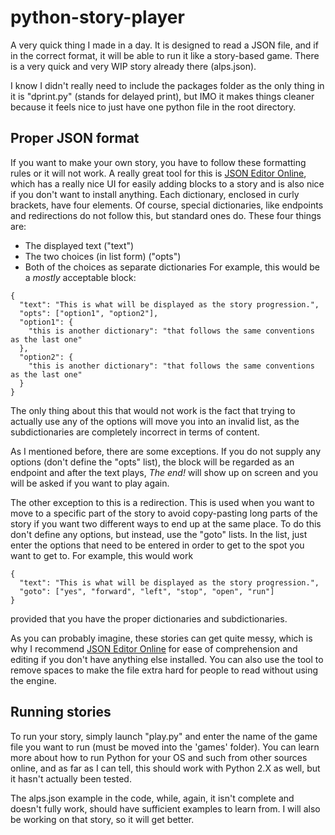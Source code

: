# python-story-player
A very quick thing I made in a day.  It is designed to read a JSON file, and if in the correct format, it will be able to run it like a story-based game.  There is a very quick and very WIP story already there (alps.json).

I know I didn't really need to include the packages folder as the only thing in it is "dprint.py" (stands for delayed print), but IMO it makes things cleaner because it feels nice to just have one python file in the root directory.

## Proper JSON format
If you want to make your own story, you have to follow these formatting rules or it will not work.  A really great tool for this is [JSON Editor Online](https://jsoneditoronline.org/), which has a really nice UI for easily adding blocks to a story and is also nice if you don't want to install anything.
Each dictionary, enclosed in curly brackets, have four elements.  Of course, special dictionaries, like endpoints and redirections do not follow this, but standard ones do.  These four things are:
* The displayed text ("text")
* The two choices (in list form) ("opts")
* Both of the choices as separate dictionaries
For example, this would be a *mostly* acceptable block:
```
{
  "text": "This is what will be displayed as the story progression.",
  "opts": ["option1", "option2"],
  "option1": {
    "this is another dictionary": "that follows the same conventions as the last one"
  },
  "option2": {
    "this is another dictionary": "that follows the same conventions as the last one"
  }
}
  ```
The only thing about this that would not work is the fact that trying to actually use any of the options will move you into an invalid list, as the subdictionaries are completely incorrect in terms of content.
  
As I mentioned before, there are some exceptions.  If you do not supply any options (don't define the "opts" list), the block will be regarded as an endpoint and after the text plays, *The end!* will show up on screen and you will be asked if you want to play again.

The other exception to this is a redirection.  This is used when you want to move to a specific part of the story to avoid copy-pasting long parts of the story if you want two different ways to end up at the same place.  To do this don't define any options, but instead, use the "goto" lists.  In the list, just enter the options that need to be entered in order to get to the spot you want to get to.  For example, this would work
```
{
  "text": "This is what will be displayed as the story progression.",
  "goto": ["yes", "forward", "left", "stop", "open", "run"]
}
```
provided that you have the proper dictionaries and subdictionaries.

As you can probably imagine, these stories can get quite messy, which is why I recommend [JSON Editor Online](https://jsoneditoronline.org/) for ease of comprehension and editing if you don't have anything else installed.  You can also use the tool to remove spaces to make the file extra hard for people to read without using the engine.

## Running stories
To run your story, simply launch "play.py" and enter the name of the game file you want to run (must be moved into the 'games' folder).  You can learn more about how to run Python for your OS and such from other sources online, and as far as I can tell, this should work with Python 2.X as well, but it hasn't actually been tested.

The alps.json example in the code, while, again, it isn't complete and doesn't fully work, should have sufficient examples to learn from.  I will also be working on that story, so it will get better.
